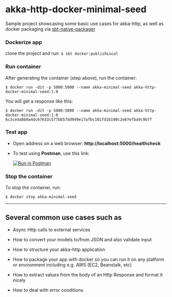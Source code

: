# akka-http-docker-minimal-seed

Sample project showcasing some basic use cases for akka-http, as well as docker packaging via [sbt-native-packager](https://github.com/sbt/sbt-native-packager)

### Dockerize app

clone the project and run: `$ sbt docker:publishLocal`

### Run container

After generating the container (step above), run the container:

`$ docker run -dit -p 5000:5000 --name akka-minimal-seed akka-http-docker-minimal-seed:1.0`

You will get a response like this:

```
$ docker run -dit -p 5000:5000 --name akka-minimal-seed akka-http-docker-minimal-seed:1.0
6c3ceda8b0a4dc67633c577bb57dd949e17afbc101fd1b190c2e67efba9c9b7f
```

### Test app

 - Open address on a web browser: **http://localhost:5000/healthcheck**

 - To test using **Postman**, use this link: 

    [![Run in Postman](https://run.pstmn.io/button.svg)](https://app.getpostman.com/run-collection/34021b48a56eb5ffe000)

### Stop the container

To stop the container, run:

`$ docker stop akka-minimal-seed`

-----

## Several common use cases such as

- Async Http calls to external services

- How to convert your models to/from JSON and also validate input

- How to structure your akka-http application

- How to package your app with docker so you can run it on any platform or environment including e.g. AWS (EC2, Beanstalk, etc)

- How to extract values from the body of an Http Response and format it nicely

- How to deal with error conditions